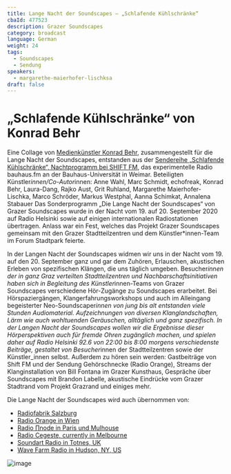 ```yaml
---
title: Lange Nacht der Soundscapes – „Schlafende Kühlschränke“
cbaId: 477523
description: Grazer Soundscapes
category: broadcast
language: German
weight: 24
tags:
  - Soundscapes
  - Sendung
speakers:
  - margarethe-maierhofer-lischksa
draft: false
---
```

# „Schlafende Kühlschränke“ von Konrad Behr
Eine Collage von [Medienkünstler Konrad Behr](https://konrad-behr.de/), zusammengestellt für die Lange Nacht der Soundscapes, entstanden aus der [Sendereihe „Schlafende Kühlschränke“, Nachtprogramm bei SHIFT FM](https://www.uni-weimar.de/projekte/bauhaus-fm/schlafende-kuehlschraenke/), das experimentelle Radio bauhaus.fm an der Bauhaus-Universität in Weimar.
Beteiligten Künstler*innen/Co-Autor*innen: Anne Wahl, Marc Schmidt, echofreak, Konrad Behr, Laura-Dang, Rajko Aust, Grit Ruhland, Margarethe Maierhofer-Lischka, Marco Schröder, Markus Westphal, Aanna Schimkat, Annalena Stabauer
Das Sonderprogramm „Die Lange Nacht der Soundscapes“ von Grazer Soundscapes wurde in der Nacht vom 19. auf 20. September 2020 auf Radio Helsinki sowie auf einigen internationalen Radiostationen übertragen. Anlass war ein Fest, welches das Projekt Grazer Soundscapes gemeinsam mit den Grazer Stadtteilzentren und dem Künstler*innen-Team im Forum Stadtpark feierte.

In der Langen Nacht der Soundscapes widmen wir uns in der Nacht vom 19. auf den 20. September ganz und gar dem Zuhören, Erlauschen, akustischen Erleben von spezifischen Klängen, die uns täglich umgeben. Besucher*innen der in ganz Graz verteilten Stadtteilzentren und Nachbarschaftsinitiativen haben sich in Begleitung des Künstler*innen-Teams von Grazer Soundscapes verschiedene Hör-Zugänge zu Soundscapes erarbeitet. Bei Hörspaziergängen, Klangerfahrungsworkshops und auch im Alleingang begeisterter Neo-Soundscaper*innen von jung bis alt entstanden viele Stunden Audiomaterial. Aufzeichnungen von diversen Klanglandschaften, Lärm wie auch wohltuenden Geräuschen, alltäglich und ganz spezifisch. In der Langen Nacht der Soundscapes wollen wir die Ergebnisse dieser Hörperspektiven auch für fremde Ohren zugänglich machen, und spielen daher auf Radio Helsinki 92.6 von 22:00 bis 8:00 morgens verschiedenste Beiträge, gestaltet von Besucher*innen der Stadtteilzentren sowie der Künstler_innen selbst. Außerdem zu hören sein werden: Gastbeiträge von Shift FM und der Sendung Gehörschnecke (Radio Orange), Streams der Klanginstallation von Bill Fontana im Grazer Kunsthaus, Gespräche über Soundscapes mit Brandon Labelle, akustische Eindrücke vom Grazer Stadtrand vom Projekt Grazrand und einiges mehr.

Die Lange Nacht der Soundscapes wird auch übernommen von:

- [Radiofabrik Salzburg](https://radiofabrik.at/)
- [Radio Orange in Wien](https://o94.at/de/start)
- [Radio ∏node in Paris und Mulhouse](https://p-node.org/)
- [Radio Cegeste, currently in Melbourne](http://www.fluid-radio.co.uk/2014/07/radio-cegeste/)
- [Soundart Radio in Totnes, UK](https://www.soundartradio.org.uk/)
- [Wave Farm Radio in Hudson, NY, US](https://wavefarm.org/)

![image](/images/broadcasts/ss24/01.jpg)

